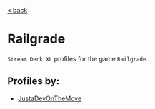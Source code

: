 [&laquo; back](../../README.md)

# Railgrade

`Stream Deck XL` profiles for the game `Railgrade`.

## Profiles by:

- [JustaDevOnTheMove](JustaDevOnTheMove/README.md)
